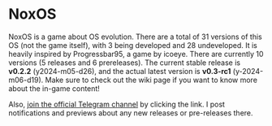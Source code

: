 # NoxOS

NoxOS is a game about OS evolution. There are a total of 31 versions of this OS (not the game itself), with 3 being developed and 28 undeveloped. It is heavily inspired by Progressbar95, a game by icoeye. There are currently 10 versions (5 releases and 6 prereleases). The current stable release is **v0.2.2** (y2024-m05-d26), and the actual latest version is **v0.3-rc1** (y-2024-m06-d19). Make sure to check out the wiki page if you want to know more about the in-game content!

Also, [join the official Telegram channel](https://t.me/NoxOS_game) by clicking the link. I post notifications and previews about any new releases or pre-releases there.

